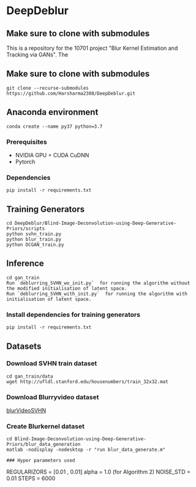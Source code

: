# DeepDeblur

## Make sure to clone with submodules
This is a repository for the 10701 project "Blur Kernel Estimation and Tracking via GANs". The

## Make sure to clone with submodules
```
git clone --recurse-submodules https://github.com/Harsharma2308/DeepDeblur.git
```

## Anaconda environment
```
conda create --name py37 python=3.7
```


### Prerequisites
- NVIDIA GPU + CUDA CuDNN
- Pytorch

### Dependencies
```
pip install -r requirements.txt
```


## Training Generators
```
cd DeepDeblur/Blind-Image-Deconvolution-using-Deep-Generative-Priors/scripts
python svhn_train.py
python blur_train.py
python DCGAN_train.py
```
## Inference
```
cd gan_train
Run `deblurring_SVHN_wo_init.py`  for running the algorithm without the modified initialisation of latent space.
Run `deblurring_SVHN_with_init.py`  for running the algorithm with initialisation of latent space.
```


### Install dependencies for training generators
```
pip install -r requirements.txt
```

## Datasets

### Download SVHN train dataset 
```
cd gan_train/data
wget http://ufldl.stanford.edu/housenumbers/train_32x32.mat
```

### Download Blurryvideo dataset
[blurVideoSVHN](https://drive.google.com/drive/folders/15aGZ9PlWYYpyENXTiInfvIZACP89-f8E?usp=sharing)

### Create Blurkernel dataset
```
cd Blind-Image-Deconvolution-using-Deep-Generative-Priors/blur_data_generation
matlab -nodisplay -nodesktop -r "run blur_data_generate.m"

### Hyper parameters used
```
REGULARIZORS = [0.01 , 0.01]
alpha 		= 1.0 (for Algorithm 2)
NOISE_STD       = 0.01
STEPS           = 6000
